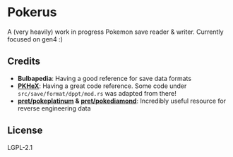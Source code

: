 # Pokerus

A (very heavily) work in progress Pokemon save reader & writer. Currently focused on gen4 :)

## Credits

- **Bulbapedia**: Having a good reference for save data formats
- **[PKHeX](https://github.com/kwsch/PKHeX)**: Having a great code reference. Some code under `src/save/format/dppt/mod.rs` was adapted from there!
- **[pret/pokeplatinum](https://github.com/pret/pokeplatinum) & [pret/pokediamond](https://github.com/pret/pokediamond)**: Incredibly useful resource for reverse engineering data
## License

LGPL-2.1